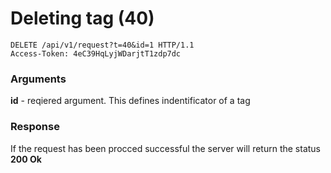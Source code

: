 # Deleting tag (40)

````
DELETE /api/v1/request?t=40&id=1 HTTP/1.1
Access-Token: 4eC39HqLyjWDarjtT1zdp7dc
````

### Arguments
**id** - reqiered argument. This defines indentificator of a tag

### Response
If the request has been procced successful the server will return the status **200 Ok**